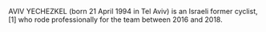 AVIV YECHEZKEL (born 21 April 1994 in Tel Aviv) is an Israeli former cyclist,[1] who rode professionally for the team between 2016 and 2018.
